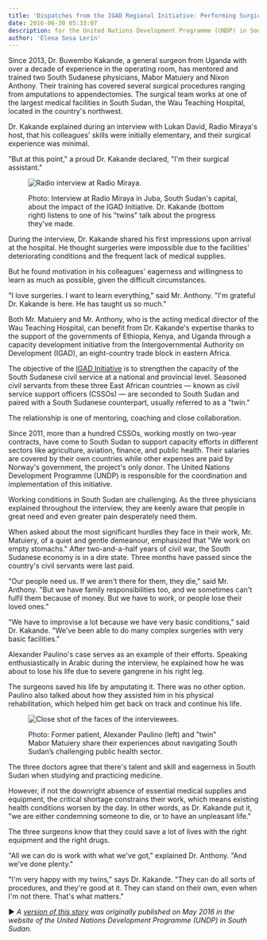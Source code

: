 ```yaml
---
title: 'Dispatches from the IGAD Regional Initiative: Performing Surgical Procedures in Challenging Contexts in South Sudan'
date: 2016-06-30 05:33:07
description: for the United Nations Development Programme (UNDP) in South Sudan. (May 2016)
author: 'Elena Sosa Lerín'
---
```

Since 2013, Dr. Buwembo Kakande, a general surgeon from Uganda with over a decade of experience in the operating room, has mentored and trained two South Sudanese physicians, Mabor Matuiery and Nixon Anthony. Their training has covered several surgical procedures ranging from amputations to appendectomies. The surgical team works at one of the largest medical facilities in South Sudan, the Wau Teaching Hospital, located in the country's northwest.

Dr. Kakande explained during an interview with Lukan David, Radio Miraya's host, that his colleagues' skills were initially elementary, and their surgical experience was minimal.

"But at this point," a proud Dr. Kakande declared, "I'm their surgical assistant."

<figure>
<img data-src="https://res.cloudinary.com/esarin72/image/upload/c_fill,q_auto:good,w_660/v1603158662/articles/edited-0187_kp93bv.jpg" loading="lazy" alt="Radio interview at Radio Miraya." class="lazyload">
<figcaption>
    <p><span class="thick">Photo:</span> Interview at Radio Miraya in Juba, South Sudan's capital, about the impact of the IGAD Initiative. Dr. Kakande (bottom right) listens to one of his "twins" talk about the progress they've made.</p>
</figcaption>
</figure>

During the interview, Dr. Kakande shared his first impressions upon arrival at the hospital. He thought surgeries were impossible due to the facilities' deteriorating conditions and the frequent lack of medical supplies.

But he found motivation in his colleagues' eagerness and willingness to learn as much as possible, given the difficult circumstances.

"I love surgeries. I want to learn everything," said Mr. Anthony. "I'm grateful Dr. Kakande is here. He has taught us so much."

Both Mr. Matuiery and Mr. Anthony, who is the acting medical director of the Wau Teaching Hospital, can benefit from Dr. Kakande's expertise thanks to the support of the governments of Ethiopia, Kenya, and Uganda through a capacity development initiative from the Intergovernmental Authority on Development (IGAD), an eight-country trade block in eastern Africa.

The objective of the <a href="https://www.ss.undp.org/content/south_sudan/en/home/projects/support-to-public-administration.html" target="blank"> IGAD Initiative</a> is to strengthen the capacity of the South Sudanese civil service at a national and provincial level. Seasoned civil servants from these three East African countries &mdash; known as civil service support officers (CSSOs) &mdash; are seconded to South Sudan and paired with a South Sudanese counterpart, usually referred to as a "twin."

The relationship is one of mentoring, coaching and close collaboration.

Since 2011, more than a hundred CSSOs, working mostly on two-year contracts, have come to South Sudan to support capacity efforts in different sectors like agriculture, aviation, finance, and public health. Their salaries are covered by their own countries while other expenses are paid by Norway's government, the project's only donor. The United Nations Development Programme (UNDP) is responsible for the coordination and implementation of this initiative.

Working conditions in South Sudan are challenging. As the three physicians explained throughout the interview, they are keenly aware that people in great need and even greater pain desperately need them.

When asked about the most significant hurdles they face in their work, Mr. Matuiery, of a quiet and gentle demeanour, emphasized that "We work on empty stomachs." After two-and-a-half years of civil war, the South Sudanese economy is in a dire state. Three months have passed since the country's civil servants were last paid.

"Our people need us. If we aren't there for them, they die," said Mr. Anthony. "But we have family responsibilities too, and we sometimes can't fulfil them because of money. But we have to work, or people lose their loved ones."

"We have to improvise a lot because we have very basic conditions," said Dr. Kakande. "We've been able to do many complex surgeries with very basic facilities."

Alexander Paulino's case serves as an example of their efforts. Speaking enthusiastically in Arabic during the interview, he explained how he was about to lose his life due to severe gangrene in his right leg.

The surgeons saved his life by amputating it. There was no other option. Paulino also talked about how they assisted him in his physical rehabilitation, which helped him get back on track and continue his life.

<figure>
<img data-src="https://res.cloudinary.com/esarin72/image/upload/c_fill,q_auto,w_600,y_0/v1603158634/articles/edited-0182_ovzeqz.jpg" loading="lazy" alt="Close shot of the faces of the interviewees." class="lazyload">
<figcaption>
    <p><span class="thick">Photo:</span> Former patient, Alexander Paulino (left) and "twin" Mabor Matuiery share their experiences about navigating South Sudan’s challenging public health sector.</p>
</figcaption>
</figure>

The three doctors agree that there's talent and skill and eagerness in South Sudan when studying and practicing medicine.

However, if not the downright absence of essential medical supplies and equipment, the critical shortage constrains their work, which means existing health conditions worsen by the day. In other words, as Dr. Kakande put it, "we are either condemning someone to die, or to have an unpleasant life."

The three surgeons know that they could save a lot of lives with the right equipment and the right drugs.

"All we can do is work with what we've got," explained Dr. Anthony. "And we've done plenty."

"I'm very happy with my twins," says Dr. Kakande. "They can do all sorts of procedures, and they're good at it. They can stand on their own, even when I'm not there. That's what matters."



<span role="img" aria-label="right-triangle" class="right-triangle">&#9658;</span> <em>A <a href="https://www.ss.undp.org/content/south_sudan/en/home/presscenter/stories/the-doctors-from-wau.html" target="blank">version of this story</a> was originally published on May 2016 in the website of the United Nations Development Programme (UNDP) in South Sudan.</em>

